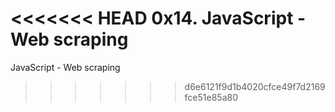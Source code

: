<<<<<<< HEAD
0x14. JavaScript - Web scraping
=======
JavaScript - Web scraping
>>>>>>> d6e6121f9d1b4020cfce49f7d2169fce51e85a80
